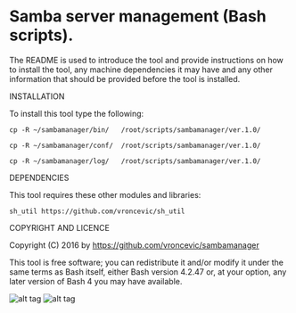 Samba server management (Bash scripts).
================================================================================

The README is used to introduce the tool and provide instructions on
how to install the tool, any machine dependencies it may have and any
other information that should be provided before the tool is installed.

INSTALLATION

To install this tool type the following:

	cp -R ~/sambamanager/bin/   /root/scripts/sambamanager/ver.1.0/

	cp -R ~/sambamanager/conf/  /root/scripts/sambamanager/ver.1.0/

	cp -R ~/sambamanager/log/   /root/scripts/sambamanager/ver.1.0/


DEPENDENCIES

This tool requires these other modules and libraries:

	sh_util https://github.com/vroncevic/sh_util

COPYRIGHT AND LICENCE

Copyright (C) 2016 by https://github.com/vroncevic/sambamanager

This tool is free software; you can redistribute it and/or modify
it under the same terms as Bash itself, either Bash version 4.2.47 or,
at your option, any later version of Bash 4 you may have available.

![alt tag](https://raw.githubusercontent.com/vroncevic/sambamanager/master/bash_logo.png)
![alt tag](https://raw.githubusercontent.com/vroncevic/sambamanager/master/linux_logo.jpg)

